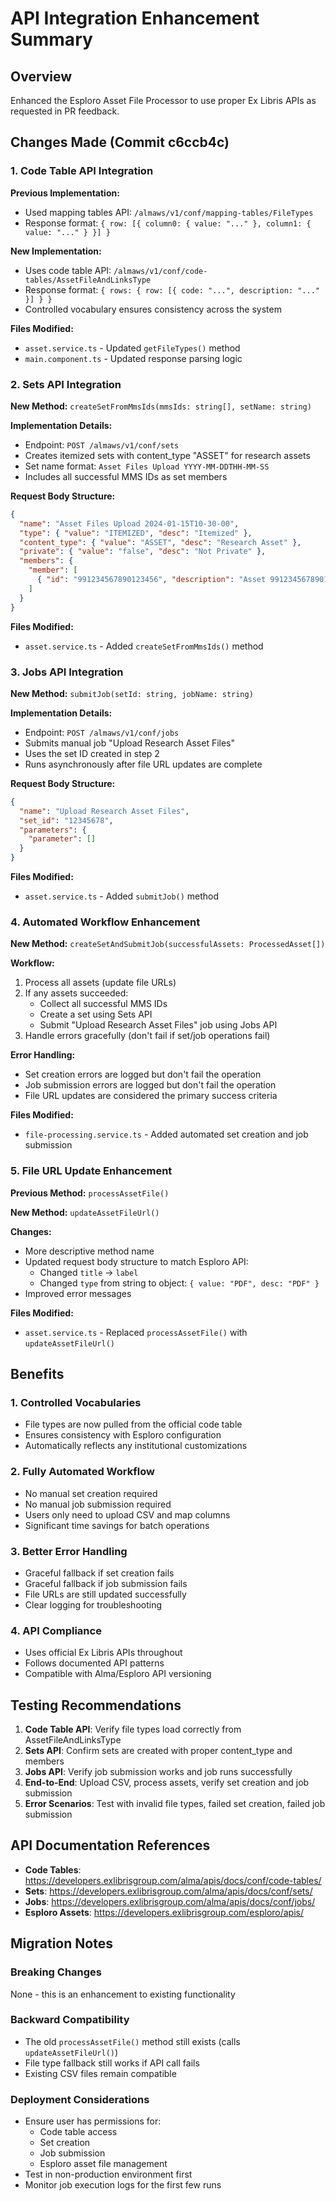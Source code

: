 # API Integration Enhancement Summary

## Overview
Enhanced the Esploro Asset File Processor to use proper Ex Libris APIs as requested in PR feedback.

## Changes Made (Commit c6ccb4c)

### 1. Code Table API Integration

**Previous Implementation:**
- Used mapping tables API: `/almaws/v1/conf/mapping-tables/FileTypes`
- Response format: `{ row: [{ column0: { value: "..." }, column1: { value: "..." } }] }`

**New Implementation:**
- Uses code table API: `/almaws/v1/conf/code-tables/AssetFileAndLinksType`
- Response format: `{ rows: { row: [{ code: "...", description: "..." }] } }`
- Controlled vocabulary ensures consistency across the system

**Files Modified:**
- `asset.service.ts` - Updated `getFileTypes()` method
- `main.component.ts` - Updated response parsing logic

### 2. Sets API Integration

**New Method:** `createSetFromMmsIds(mmsIds: string[], setName: string)`

**Implementation Details:**
- Endpoint: `POST /almaws/v1/conf/sets`
- Creates itemized sets with content_type "ASSET" for research assets
- Set name format: `Asset Files Upload YYYY-MM-DDTHH-MM-SS`
- Includes all successful MMS IDs as set members

**Request Body Structure:**
```json
{
  "name": "Asset Files Upload 2024-01-15T10-30-00",
  "type": { "value": "ITEMIZED", "desc": "Itemized" },
  "content_type": { "value": "ASSET", "desc": "Research Asset" },
  "private": { "value": "false", "desc": "Not Private" },
  "members": {
    "member": [
      { "id": "991234567890123456", "description": "Asset 991234567890123456" }
    ]
  }
}
```

**Files Modified:**
- `asset.service.ts` - Added `createSetFromMmsIds()` method

### 3. Jobs API Integration

**New Method:** `submitJob(setId: string, jobName: string)`

**Implementation Details:**
- Endpoint: `POST /almaws/v1/conf/jobs`
- Submits manual job "Upload Research Asset Files"
- Uses the set ID created in step 2
- Runs asynchronously after file URL updates are complete

**Request Body Structure:**
```json
{
  "name": "Upload Research Asset Files",
  "set_id": "12345678",
  "parameters": {
    "parameter": []
  }
}
```

**Files Modified:**
- `asset.service.ts` - Added `submitJob()` method

### 4. Automated Workflow Enhancement

**New Method:** `createSetAndSubmitJob(successfulAssets: ProcessedAsset[])`

**Workflow:**
1. Process all assets (update file URLs)
2. If any assets succeeded:
   - Collect all successful MMS IDs
   - Create a set using Sets API
   - Submit "Upload Research Asset Files" job using Jobs API
3. Handle errors gracefully (don't fail if set/job operations fail)

**Error Handling:**
- Set creation errors are logged but don't fail the operation
- Job submission errors are logged but don't fail the operation
- File URL updates are considered the primary success criteria

**Files Modified:**
- `file-processing.service.ts` - Added automated set creation and job submission

### 5. File URL Update Enhancement

**Previous Method:** `processAssetFile()`

**New Method:** `updateAssetFileUrl()`

**Changes:**
- More descriptive method name
- Updated request body structure to match Esploro API:
  - Changed `title` → `label`
  - Changed `type` from string to object: `{ value: "PDF", desc: "PDF" }`
- Improved error messages

**Files Modified:**
- `asset.service.ts` - Replaced `processAssetFile()` with `updateAssetFileUrl()`

## Benefits

### 1. Controlled Vocabularies
- File types are now pulled from the official code table
- Ensures consistency with Esploro configuration
- Automatically reflects any institutional customizations

### 2. Fully Automated Workflow
- No manual set creation required
- No manual job submission required
- Users only need to upload CSV and map columns
- Significant time savings for batch operations

### 3. Better Error Handling
- Graceful fallback if set creation fails
- Graceful fallback if job submission fails
- File URLs are still updated successfully
- Clear logging for troubleshooting

### 4. API Compliance
- Uses official Ex Libris APIs throughout
- Follows documented API patterns
- Compatible with Alma/Esploro API versioning

## Testing Recommendations

1. **Code Table API**: Verify file types load correctly from AssetFileAndLinksType
2. **Sets API**: Confirm sets are created with proper content_type and members
3. **Jobs API**: Verify job submission works and job runs successfully
4. **End-to-End**: Upload CSV, process assets, verify set creation and job submission
5. **Error Scenarios**: Test with invalid file types, failed set creation, failed job submission

## API Documentation References

- **Code Tables**: https://developers.exlibrisgroup.com/alma/apis/docs/conf/code-tables/
- **Sets**: https://developers.exlibrisgroup.com/alma/apis/docs/conf/sets/
- **Jobs**: https://developers.exlibrisgroup.com/alma/apis/docs/conf/jobs/
- **Esploro Assets**: https://developers.exlibrisgroup.com/esploro/apis/

## Migration Notes

### Breaking Changes
None - this is an enhancement to existing functionality

### Backward Compatibility
- The old `processAssetFile()` method still exists (calls `updateAssetFileUrl()`)
- File type fallback still works if API call fails
- Existing CSV files remain compatible

### Deployment Considerations
- Ensure user has permissions for:
  - Code table access
  - Set creation
  - Job submission
  - Esploro asset file management
- Test in non-production environment first
- Monitor job execution logs for the first few runs
